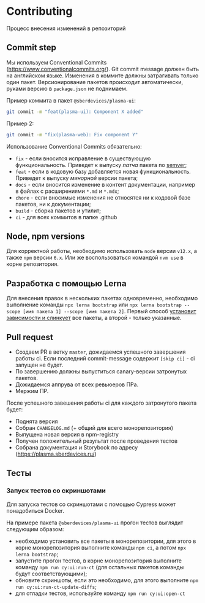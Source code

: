 # Contributing

Процесс внесения изменений в репозиторий

## Commit step

Мы используем Conventional Commits (https://www.conventionalcommits.org/). Git commit message должен быть на английском языке.
Изменения в коммите должны затрагивать только один пакет.
Версионирование пакетов происходит автоматически, руками версию в `package.json` не поднимаем.

Пример коммита в пакет `@sberdevices/plasma-ui`:

```sh
git commit -m "feat(plasma-ui): Component X added"
```

Пример 2:

```sh
git commit -m "fix(plasma-web): Fix component Y"
```

Использование Conventional Commits обязательно:

-   `fix` - если вносится исправление в существующую функциональность. Приведет к выпуску _патча_ пакета по [semver](https://semver.org/lang/ru/);
-   `feat` - если в кодовую базу добавляется новая функциональность. Приведет к выпуску _минорной_ версии пакета;
-   `docs` - если вносится изменение в контент документации, например в файлах с расширениями `*.md` и `*.mdx`;
-   `chore` - если вносимые изменения не относятся ни к кодовой базе пакетов, ни к документации;
-   `build` - сборка пакетов и утилит;
-   `ci` - для всех коммитов в папке .github

## Node, npm versions

Для корректной работы, необходимо использовать `node` версии `v12.x`, а также `npm` версии `6.x`. Или же воспользоваться командой `nvm use` в корне репозитория.

## Разработка с помощью Lerna

Для внесения правок в нескольких пакетах одновременно, необходимо выполнение команды `npx lerna bootstrap` или `npx lerna bootstrap --scope [имя пакета 1] --scope [имя пакета 2]`. Первый способ [установит зависимости и слинкует](https://github.com/lerna/lerna/blob/main/commands/bootstrap/README.md) все пакеты, а второй - только указанные.

## Pull request

-   Создаем PR в ветку `master`, дожидаемся успешного завершения работы ci. Если последний commit-message содержит `[skip ci]` - ci запущен не будет.
-   По завершению должны выпуститься canary-версии затронутых пакетов.
-   Дожидаемся аппрува от всех ревьюеров ПРа.
-   Мержим ПР.

После успешного завешения работы ci для каждого затронутого пакета будет:

-   Поднята версия
-   Собран `CHANGELOG.md` (+ общий для всего монорепозитория)
-   Выпущена новая версия в npm-registry
-   Получен положительный результат после проведения тестов
-   Собрана документация и Storybook по адресу (https://plasma.sberdevices.ru/)

## Тесты

### Запуск тестов со скриншотами

Для запуска тестов со скриншотами с помощью Cypress может понадобиться Docker.

На примере пакета `@sberdevices/plasma-ui` прогон тестов выглядит следующим образом:

-   необходимо установить все пакеты в монорепозитории, для этого в корне монорепозитория выполните команды `npm ci`, а потом `npx lerna bootstrap`;
-   запустите прогон тестов, в корне монорепозитория выполните команду `npm run cy:ui:run-ct` (для остальных пакетов команды будут соответствующими);
-   обновите скриншоты, если это необходимо, для этого выполните `npm run cy:ui:run-ct-update-diffs`;
-   для отладки тестов, используйте команду `npm run cy:ui:open-ct`
